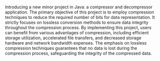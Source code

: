 Introducing a new minor project in Java: a compressor and decompressor application. 
The primary objective of this project is to employ compression techniques to reduce the required number of bits for data representation. 
It strictly focuses on lossless conversion methods to ensure data integrity throughout the compression process. 
By implementing this project, users can benefit from various advantages of compression, including efficient storage utilization, accelerated file transfers, and decreased storage hardware and network bandwidth expenses. 
The emphasis on lossless compression techniques guarantees that no data is lost during the compression process, safeguarding the integrity of the compressed data.
